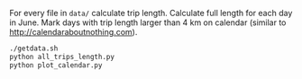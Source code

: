 For every file in `data/` calculate trip length.
Calculate full length for each day in June.
Mark days with trip length larger than 4 km on calendar (similar to http://calendaraboutnothing.com).

```bash
./getdata.sh
python all_trips_length.py
python plot_calendar.py
```
